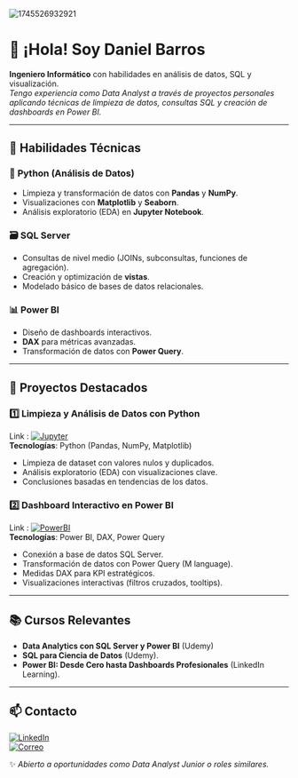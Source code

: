 
![1745526932921](https://github.com/user-attachments/assets/5d332645-8536-4536-8433-2d19c595160e)

# 👋 ¡Hola! Soy Daniel Barros
**Ingeniero Informático** con habilidades en análisis de datos, SQL y visualización.  
*Tengo experiencia como Data Analyst a través de proyectos personales aplicando técnicas de limpieza de datos, consultas SQL y creación de dashboards en Power BI.*

---

## 🔧 Habilidades Técnicas  

### 🐍 **Python (Análisis de Datos)**  
- Limpieza y transformación de datos con **Pandas** y **NumPy**.  
- Visualizaciones con **Matplotlib** y **Seaborn**.  
- Análisis exploratorio (EDA) en **Jupyter Notebook**.  

### 🗃 **SQL Server**  
- Consultas de nivel medio (JOINs, subconsultas, funciones de agregación).  
- Creación y optimización de **vistas**.  
- Modelado básico de bases de datos relacionales.  

### 📊 **Power BI**  
- Diseño de dashboards interactivos.  
- **DAX** para métricas avanzadas.  
- Transformación de datos con **Power Query**.  

---

## 🚀 Proyectos Destacados  

### 1️⃣ **Limpieza y Análisis de Datos con Python**  
Link : [![Jupyter](https://img.shields.io/badge/Jupyter-F37626?style=for-the-badge&logo=Jupyter&logoColor=white)](https://github.com/Dynamico-Analytics/Video-Game-Sales/blob/main/Games-Cleaning.ipynb)  
**Tecnologías**: Python (Pandas, NumPy, Matplotlib)  
- Limpieza de dataset con valores nulos y duplicados.  
- Análisis exploratorio (EDA) con visualizaciones clave.  
- Conclusiones basadas en tendencias de los datos.  


### 2️⃣ **Dashboard Interactivo en Power BI**  
Link : [![PowerBI](https://img.shields.io/badge/Power_BI-F2C811?style=for-the-badge&logo=Power-BI&logoColor=black)](https://github.com/Dynamico-Analytics/PowerBI_AdventureWorks)  
**Tecnologías**: Power BI, DAX, Power Query  
- Conexión a base de datos SQL Server.  
- Transformación de datos con Power Query (M language).  
- Medidas DAX para KPI estratégicos.  
- Visualizaciones interactivas (filtros cruzados, tooltips).  


---

## 📚 Cursos Relevantes  
- **Data Analytics con SQL Server y Power BI** (Udemy)
- **SQL para Ciencia de Datos** (Udemy).  
- **Power BI: Desde Cero hasta Dashboards Profesionales** (LinkedIn Learning).  

---

## 📫 Contacto  
[![LinkedIn](https://img.shields.io/badge/LinkedIn-0077B5?style=for-the-badge&logo=linkedin&logoColor=white)](https://www.linkedin.com/in/danielbarrosgonzalez/)  
[![Correo](https://img.shields.io/badge/Gmail-D14836?style=for-the-badge&logo=gmail&logoColor=white)](mailto:dbarrosg@outlook.com)  

✨ *Abierto a oportunidades como Data Analyst Junior o roles similares.*  
